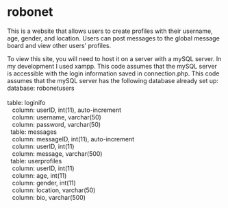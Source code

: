 # robonet
This is a website that allows users to create profiles with their username, age, gender, and location. Users can post messages to the global message board and view other users' profiles.

To view this site, you will need to host it on a server with a mySQL server. In my development I used xampp.
This code assumes that the mySQL server is accessible with the login information saved in connection.php.
This code assumes that the mySQL server has the following database already set up:<br />
database: robonetusers<br /><br />
table: loginifo<br />
 &nbsp;&nbsp;   column: userID, int(11), auto-increment<br />
 &nbsp;&nbsp;   column: username, varchar(50)<br />
 &nbsp;&nbsp;   column: password, varchar(50)<br />
 &nbsp;  table: messages<br />
 &nbsp;&nbsp;   column: messageID, int(11), auto-increment<br />
 &nbsp;&nbsp;   column: userID, int(11)<br />
 &nbsp;&nbsp;   column: message, varchar(500)<br />
 &nbsp;  table: userprofiles<br />
 &nbsp;&nbsp;   column: userID, int(11)<br />
 &nbsp;&nbsp;   column: age, int(11)<br />
 &nbsp;&nbsp;   column: gender, int(11)<br />
 &nbsp;&nbsp;   column: location, varchar(50)<br />
 &nbsp;&nbsp;   column: bio, varchar(500)<br />
